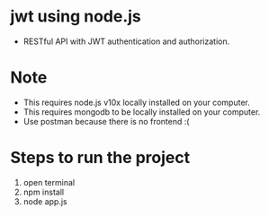 # jwt using node.js
- RESTful API with JWT authentication and authorization.

# Note
- This requires node.js v10x locally installed on your computer.
- This requires mongodb to be locally installed on your computer.
- Use postman because there is no frontend :(

# Steps to run the project
1. open terminal
2. npm install
3. node app.js
